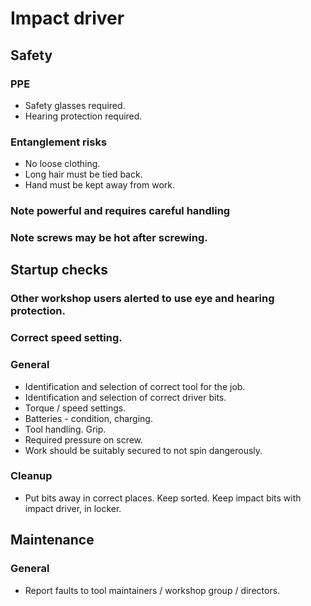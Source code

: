 # Impact driver

## Safety
### PPE
 * Safety glasses required.
 * Hearing protection required.

### Entanglement risks
 * No loose clothing.
 * Long hair must be tied back.
 * Hand must be kept away from work.

### Note powerful and requires careful handling
### Note screws may be hot after screwing.

## Startup checks
### Other workshop users alerted to use eye and hearing protection.
### Correct speed setting.

### General
 * Identification and selection of correct tool for the job.
 * Identification and selection of correct driver bits.
 * Torque / speed settings.
 * Batteries - condition, charging.
 * Tool handling. Grip.
 * Required pressure on screw.
 * Work should be suitably secured to not spin dangerously.

### Cleanup
 * Put bits away in correct places. Keep sorted. Keep impact bits with impact driver, in locker.

## Maintenance
### General
 * Report faults to tool maintainers / workshop group / directors.
